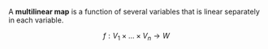 A **multilinear map** is a function of several variables that is linear separately in each variable.

$$
f: V_1 \times \dots \times V_n \to W
$$
